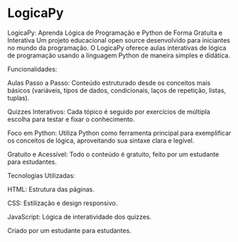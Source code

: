 # LogicaPy

LogicaPy: Aprenda Lógica de Programação e Python de Forma Gratuita e Interativa
Um projeto educacional open source desenvolvido para iniciantes no mundo da programação. O LogicaPy oferece aulas interativas de lógica de programação usando a linguagem Python de maneira simples e didática.

Funcionalidades:

Aulas Passo a Passo: Conteúdo estruturado desde os conceitos mais básicos (variáveis, tipos de dados, condicionais, laços de repetição, listas, tuplas).

Quizzes Interativos: Cada tópico é seguido por exercícios de múltipla escolha para testar e fixar o conhecimento.

Foco em Python: Utiliza Python como ferramenta principal para exemplificar os conceitos de lógica, aproveitando sua sintaxe clara e legível.

Gratuito e Acessível: Todo o conteúdo é gratuito, feito por um estudante para estudantes.

Tecnologias Utilizadas:

HTML: Estrutura das páginas.

CSS: Estilização e design responsivo.

JavaScript: Lógica de interatividade dos quizzes.


Criado por um estudante para estudantes.
